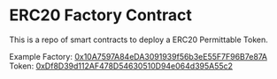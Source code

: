 # ERC20 Factory Contract

This is a repo of smart contracts to deploy a ERC20 Permittable Token. 

Example 
Factory: [0x10A7597A84eDA3091939f56b3eE55F7F96B7e87A](https://sepolia.etherscan.io/address/0x10A7597A84eDA3091939f56b3eE55F7F96B7e87A)
Token: [0xDf8D39d112AF478D54630510D94e064d395A55c2](https://sepolia.etherscan.io/address/0xDf8D39d112AF478D54630510D94e064d395A55c2)
